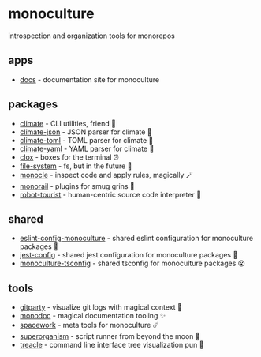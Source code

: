 # monoculture

introspection and organization tools for monorepos
## apps
   * [docs](https://github.com/brekk/monoculture/tree/main/apps/docs) - documentation site for monoculture
## packages
   * [climate](https://github.com/brekk/monoculture/tree/main/packages/climate) - CLI utilities, friend 👯
   * [climate-json](https://github.com/brekk/monoculture/tree/main/packages/climate-json) - JSON parser for climate 🐐
   * [climate-toml](https://github.com/brekk/monoculture/tree/main/packages/climate-toml) - TOML parser for climate 🍅
   * [climate-yaml](https://github.com/brekk/monoculture/tree/main/packages/climate-yaml) - YAML parser for climate 🍠
   * [clox](https://github.com/brekk/monoculture/tree/main/packages/clox) - boxes for the terminal ⏰
   * [file-system](https://github.com/brekk/monoculture/tree/main/packages/file-system) - fs, but in the future 🔮
   * [monocle](https://github.com/brekk/monoculture/tree/main/packages/monocle) - inspect code and apply rules, magically 🪄
   * [monorail](https://github.com/brekk/monoculture/tree/main/packages/monorail) - plugins for smug grins 🚂
   * [robot-tourist](https://github.com/brekk/monoculture/tree/main/packages/robot-tourist) - human-centric source code interpreter 🤖
## shared
   * [eslint-config-monoculture](https://github.com/brekk/monoculture/tree/main/shared/eslint-config-monoculture) - shared eslint configuration for monoculture packages 🧹
   * [jest-config](https://github.com/brekk/monoculture/tree/main/shared/jest-config) - shared jest configuration for monoculture packages 🎪
   * [monoculture-tsconfig](https://github.com/brekk/monoculture/tree/main/shared/monoculture-tsconfig) - shared tsconfig for monoculture packages 😵
## tools
   * [gitparty](https://github.com/brekk/monoculture/tree/main/tools/gitparty) - visualize git logs with magical context 🎨
   * [monodoc](https://github.com/brekk/monoculture/tree/main/tools/monodoc) - magical documentation tooling ✨
   * [spacework](https://github.com/brekk/monoculture/tree/main/tools/spacework) - meta tools for monoculture ☄️
   * [superorganism](https://github.com/brekk/monoculture/tree/main/tools/superorganism) - script runner from beyond the moon 🦠
   * [treacle](https://github.com/brekk/monoculture/tree/main/tools/treacle) - command line interface tree visualization pun 🫠
